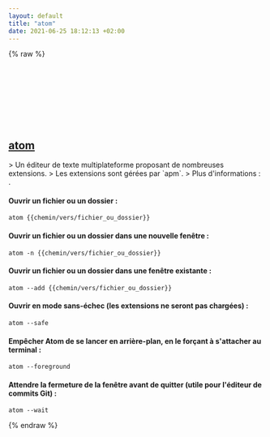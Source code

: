```yaml
---
layout: default
title: "atom"
date: 2021-06-25 18:12:13 +02:00
---
```

{% raw %}
<h2 id="atom">
  <a href="/fr/common/atom.html">atom</a> <a href="#atom"><svg class="icon">
    <use href="/assets/images/unicode_sprite.svg#link" />
  </svg></a>
</h2>
> Un éditeur de texte multiplateforme proposant de nombreuses extensions.
> Les extensions sont gérées par `apm`.
> Plus d'informations : <https://atom.io/>.

#### Ouvrir un fichier ou un dossier :
```shell
atom {{chemin/vers/fichier_ou_dossier}}
```
#### Ouvrir un fichier ou un dossier dans une nouvelle fenêtre :
```shell
atom -n {{chemin/vers/fichier_ou_dossier}}
```
#### Ouvrir un fichier ou un dossier dans une fenêtre existante :
```shell
atom --add {{chemin/vers/fichier_ou_dossier}}
```
#### Ouvrir en mode sans-échec (les extensions ne seront pas chargées) :
```shell
atom --safe
```
#### Empêcher Atom de se lancer en arrière-plan, en le forçant à s'attacher au terminal :
```shell
atom --foreground
```
#### Attendre la fermeture de la fenêtre avant de quitter (utile pour l'éditeur de commits Git) :
```shell
atom --wait
```
{% endraw %}